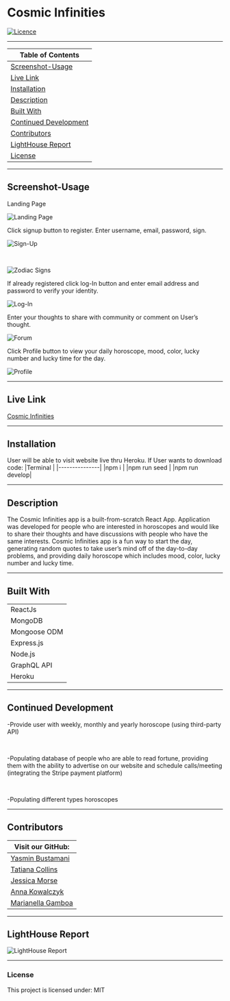 # **Cosmic Infinities**

[![Licence](http://img.shields.io/badge/License-MIT-yellow.svg)](https://opensource.org/licenses/MIT)

---


|Table of Contents                              |
|-----------------------------------------------|
|[Screenshot-Usage](#screenshot-usage)          |
|[Live Link](#live-link)                        |
|[Installation](#installation)                  |
|[Description](#description)                    |
|[Built With](#built-with)                      |
|[Continued Development](#continued-development)|
|[Contributors](#contributors)                  |
|[LightHouse Report](#lighthouse-report)        |
|[License](#license)                            |


---

## **Screenshot-Usage**
Landing Page

![Landing Page](./client/src/pages/Assets/readme/landing.png)

Click signup button to register. Enter username, email, password, sign.

![Sign-Up](./client/src/pages/Assets/readme/signup.png)

<br>

![Zodiac Signs](./client/src/pages/Assets/readme/zodiasigns.png)

If already registered click log-In button and enter email address and password to verify your identity.

![Log-In](./client/src/pages/Assets/readme/login.png)

Enter your thoughts to share with community or comment on User’s thought.

![Forum](./client/src/pages/Assets/readme/forum.png)

Click Profile button to view your daily horoscope, mood, color, lucky number and lucky time for the day.

![Profile](./client/src/pages/Assets/readme/profile.png)

---

## **Live Link**
[Cosmic Infinities](https://secure-anchorage-76382.herokuapp.com/)

---

## **Installation**
User will be able to visit website live thru Heroku. If User wants to download code:
|Terminal       |
|---------------|
|npm i          |
|npm run seed   |
|npm run develop|

---

## **Description**
The Cosmic Infinities app is a built-from-scratch React App. Application was developed for people who are interested in horoscopes and would like to share their thoughts and have discussions with people who have the same interests.
Cosmic Infinities app is a fun way to start the day, generating random quotes to take user’s mind off of the day-to-day problems, and providing daily horoscope which includes mood, color, lucky number and lucky time.

---
## **Built With**
|            |
|------------| 
|ReactJs     |
|MongoDB     |
|Mongoose ODM|
|Express.js  |
|Node.js     |
|GraphQL API |
|Heroku      |

---

## **Continued Development**
-Provide user with weekly, monthly and yearly horoscope (using third-party API)

<br>

-Populating database of people who are able to read fortune, providing them with the ability to advertise on our website and schedule calls/meeting (integrating the Stripe payment platform)

<br>

-Populating different types horoscopes 


---

## **Contributors**
|Visit our GitHub:                                   | 
|-----------------------------------------------     |
|[Yasmin Bustamani](https://github.com/yazbustami)   |
|[Tatiana Collins](https://github.com/T8886)         |
|[Jessica Morse](https://github.com/jessicamorse23)  |
|[Anna Kowalczyk](https://github.com/akowala)        |
|[Marianella Gamboa](https://github.com/Marianellag1)|

---

## **LightHouse Report**

![LightHouse Report](./client/src/pages/Assets/readme/lighthouse.png)

---

### **License**
This project is licensed under:
    MIT
